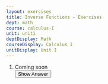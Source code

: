 ```yaml
---
layout: exercises
title: Inverse Functions - Exercises
dept: math
course: calculus-I
unit: unit1
deptDisplay: Math
courseDisplay: Calculus I
unitDisplay: Unit I
---
```



<ol>
<li> <div class="exercise">
Coming soon

<div class="answerBox">
<button onclick="myFunction('answer1')" class="answerButton">Show Answer</button>
<div  id="answer1" class="answer" >

</div>
</div>
</div>
</li>


</ol>













